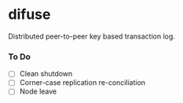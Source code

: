 # difuse
Distributed peer-to-peer key based transaction log.

### To Do

- [ ] Clean shutdown
- [ ] Corner-case replication re-conciliation
- [ ] Node leave
